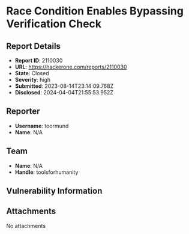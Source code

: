 # Race Condition Enables Bypassing Verification Check

## Report Details
- **Report ID**: 2110030
- **URL**: https://hackerone.com/reports/2110030
- **State**: Closed
- **Severity**: high
- **Submitted**: 2023-08-14T23:14:09.768Z
- **Disclosed**: 2024-04-04T21:55:53.952Z

## Reporter
- **Username**: toormund
- **Name**: N/A

## Team
- **Name**: N/A
- **Handle**: toolsforhumanity

## Vulnerability Information


## Attachments
No attachments

